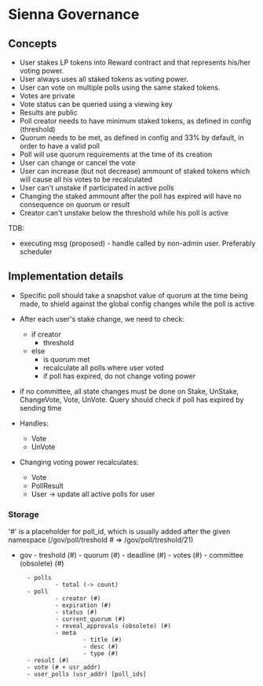 # Sienna Governance

## Concepts

* User stakes LP tokens into Reward contract and that represents his/her voting power.
* User always uses all staked tokens as voting power.
* User can vote on multiple polls using the same staked tokens.
* Votes are private
* Vote status can be queried using a viewing key
* Results are public
* Poll creator needs to have minimum staked tokens, as defined in config (threshold)
* Quorum needs to be met, as defined in config and 33% by default, in order to have a valid poll
* Poll will use quorum requirements at the time of its creation
* User can change or cancel the vote
* User can increase (but not decrease) ammount of staked tokens which will cause all his votes to be recalculated
* User can't unstake if participated in active polls
* Changing the staked ammount after the poll has expired will have no consequence on quorum or result
* Creator can't unstake below the threshold while his poll is active


TDB:
* executing msg (proposed) - handle called by non-admin user. Preferably scheduler

## Implementation details

* Specific poll should take a snapshot value of quorum at the time being made, to shield against the global config changes while the poll is active

* After each user's stake change, we need to check:
    - if creator
        - threshold 
    - else 
        - is quorum met
        - recalculate all polls where user voted
        - if poll has expired, do not change voting power

* if no committee, all state changes must be done on Stake, UnStake, ChangeVote, Vote, UnVote. Query should check if poll has expired by sending time

* Handles:
    - Vote
    - UnVote


* Changing voting power recalculates:
    - Vote 
    - PollResult 
    - User -> update all active polls for user

### Storage

'#' is a placeholder for poll_id, which is usually added after the given namespace (/gov/poll/treshold # => /gov/poll/treshold/21)

- gov   - treshold (#)
        - quorum (#)
        - deadline (#)
        - votes (#)
        - committee (obsolete) (#)

        - polls  
                - total (-> count)
        - poll 
                - creator (#)
                - expiration (#)
                - status (#)
                - current_quorum (#)
                - reveal_approvals (obsolete) (#)
                - meta
                        - title (#)
                        - desc (#)
                        - type (#)
        - result (#)
        - vote (# + usr_addr)
        - user_polls (usr_addr) [poll_ids]